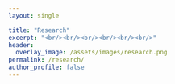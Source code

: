 ```yaml
---
layout: single

title: "Research"
excerpt: "<br/><br/><br/><br/><br/><br/>"
header:
  overlay_image: /assets/images/research.png
permalink: /research/
author_profile: false
---
```

